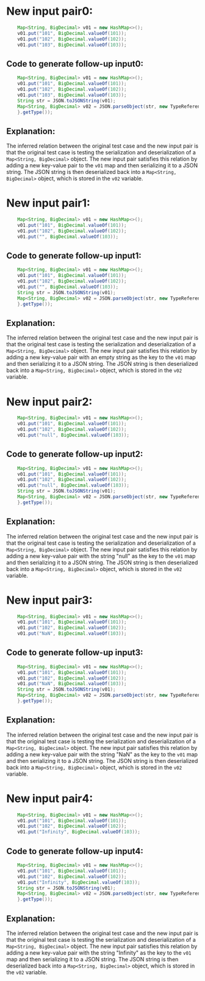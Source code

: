 # New input pair0:
```java
    Map<String, BigDecimal> v01 = new HashMap<>();
    v01.put("101", BigDecimal.valueOf(101));
    v01.put("102", BigDecimal.valueOf(102));
    v01.put("103", BigDecimal.valueOf(103));
```

## Code to generate follow-up input0:
```java
    Map<String, BigDecimal> v01 = new HashMap<>();
    v01.put("101", BigDecimal.valueOf(101));
    v01.put("102", BigDecimal.valueOf(102));
    v01.put("103", BigDecimal.valueOf(103));
    String str = JSON.toJSONString(v01);
    Map<String, BigDecimal> v02 = JSON.parseObject(str, new TypeReference<Map<String, BigDecimal>>() {
    }.getType());
```

## Explanation:
The inferred relation between the original test case and the new input pair is that the original test case is testing the serialization and deserialization of a `Map<String, BigDecimal>` object. The new input pair satisfies this relation by adding a new key-value pair to the `v01` map and then serializing it to a JSON string. The JSON string is then deserialized back into a `Map<String, BigDecimal>` object, which is stored in the `v02` variable.

# New input pair1:
```java
    Map<String, BigDecimal> v01 = new HashMap<>();
    v01.put("101", BigDecimal.valueOf(101));
    v01.put("102", BigDecimal.valueOf(102));
    v01.put("", BigDecimal.valueOf(103));
```

## Code to generate follow-up input1:
```java
    Map<String, BigDecimal> v01 = new HashMap<>();
    v01.put("101", BigDecimal.valueOf(101));
    v01.put("102", BigDecimal.valueOf(102));
    v01.put("", BigDecimal.valueOf(103));
    String str = JSON.toJSONString(v01);
    Map<String, BigDecimal> v02 = JSON.parseObject(str, new TypeReference<Map<String, BigDecimal>>() {
    }.getType());
```

## Explanation:
The inferred relation between the original test case and the new input pair is that the original test case is testing the serialization and deserialization of a `Map<String, BigDecimal>` object. The new input pair satisfies this relation by adding a new key-value pair with an empty string as the key to the `v01` map and then serializing it to a JSON string. The JSON string is then deserialized back into a `Map<String, BigDecimal>` object, which is stored in the `v02` variable.

# New input pair2:
```java
    Map<String, BigDecimal> v01 = new HashMap<>();
    v01.put("101", BigDecimal.valueOf(101));
    v01.put("102", BigDecimal.valueOf(102));
    v01.put("null", BigDecimal.valueOf(103));
```

## Code to generate follow-up input2:
```java
    Map<String, BigDecimal> v01 = new HashMap<>();
    v01.put("101", BigDecimal.valueOf(101));
    v01.put("102", BigDecimal.valueOf(102));
    v01.put("null", BigDecimal.valueOf(103));
    String str = JSON.toJSONString(v01);
    Map<String, BigDecimal> v02 = JSON.parseObject(str, new TypeReference<Map<String, BigDecimal>>() {
    }.getType());
```

## Explanation:
The inferred relation between the original test case and the new input pair is that the original test case is testing the serialization and deserialization of a `Map<String, BigDecimal>` object. The new input pair satisfies this relation by adding a new key-value pair with the string "null" as the key to the `v01` map and then serializing it to a JSON string. The JSON string is then deserialized back into a `Map<String, BigDecimal>` object, which is stored in the `v02` variable.

# New input pair3:
```java
    Map<String, BigDecimal> v01 = new HashMap<>();
    v01.put("101", BigDecimal.valueOf(101));
    v01.put("102", BigDecimal.valueOf(102));
    v01.put("NaN", BigDecimal.valueOf(103));
```

## Code to generate follow-up input3:
```java
    Map<String, BigDecimal> v01 = new HashMap<>();
    v01.put("101", BigDecimal.valueOf(101));
    v01.put("102", BigDecimal.valueOf(102));
    v01.put("NaN", BigDecimal.valueOf(103));
    String str = JSON.toJSONString(v01);
    Map<String, BigDecimal> v02 = JSON.parseObject(str, new TypeReference<Map<String, BigDecimal>>() {
    }.getType());
```

## Explanation:
The inferred relation between the original test case and the new input pair is that the original test case is testing the serialization and deserialization of a `Map<String, BigDecimal>` object. The new input pair satisfies this relation by adding a new key-value pair with the string "NaN" as the key to the `v01` map and then serializing it to a JSON string. The JSON string is then deserialized back into a `Map<String, BigDecimal>` object, which is stored in the `v02` variable.

# New input pair4:
```java
    Map<String, BigDecimal> v01 = new HashMap<>();
    v01.put("101", BigDecimal.valueOf(101));
    v01.put("102", BigDecimal.valueOf(102));
    v01.put("Infinity", BigDecimal.valueOf(103));
```

## Code to generate follow-up input4:
```java
    Map<String, BigDecimal> v01 = new HashMap<>();
    v01.put("101", BigDecimal.valueOf(101));
    v01.put("102", BigDecimal.valueOf(102));
    v01.put("Infinity", BigDecimal.valueOf(103));
    String str = JSON.toJSONString(v01);
    Map<String, BigDecimal> v02 = JSON.parseObject(str, new TypeReference<Map<String, BigDecimal>>() {
    }.getType());
```

## Explanation:
The inferred relation between the original test case and the new input pair is that the original test case is testing the serialization and deserialization of a `Map<String, BigDecimal>` object. The new input pair satisfies this relation by adding a new key-value pair with the string "Infinity" as the key to the `v01` map and then serializing it to a JSON string. The JSON string is then deserialized back into a `Map<String, BigDecimal>` object, which is stored in the `v02` variable.
